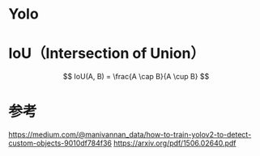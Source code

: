 # Yolo

# IoU（Intersection of Union）
$$
IoU(A, B) = \frac{A \cap B}{A \cup B}
$$

# 参考

https://medium.com/@manivannan_data/how-to-train-yolov2-to-detect-custom-objects-9010df784f36
https://arxiv.org/pdf/1506.02640.pdf

